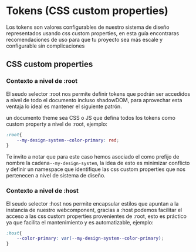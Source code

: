 # Tokens (CSS custom properties)

Los tokens son valores configurables de nuestro sistema de diseño representados usando css custom properties, en esta guía encontraras recomendaciones de uso para que tu proyecto sea más escale y configurable sin complicaciones&#x20;

## CSS custom properties

### Contexto a nivel de :root&#x20;

El seudo selector :root nos permite definir tokens que podrán ser accedidos a nivel de todo el documento incluso shadowDOM, para aprovechar esta ventaja lo ideal es mantener el siguiente patrón.

un documento theme sea CSS o JS que defina todos los tokens como custom property a nivel de :root, ejemplo:

```css
:root{
    --my-design-system--color-primary: red;
}
```

Te invito a notar que para este caso hemos asociado el como prefijo de nombre la cadena`--my-design-system`, la idea de esto es minimizar conflicto y definir un namespace que identifique las css custom properties que nos pertenecen a nivel de sistema de diseño.

### Contexto a nivel de :host

El seudo selector :host nos permite encapsular estilos que apuntan a la instancia de nuestro webcomponent, gracias a :host podemos facilitar el acceso a las css custom properties provenientes de :root, esto es práctico ya que facilita el mantenimiento y es automatizable, ejemplo:

```css
:host{
    --color-primary: var(--my-design-system--color-primary);
}
```





